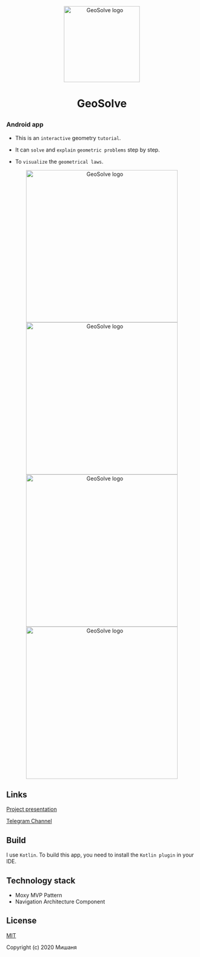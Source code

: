 <p align="center">
<a href="http://quackest.ru/GeoSolve/">
<img width="200" src="http://quackest.ru/GeoSolve/img/GeoSlove_logo.png" alt="GeoSolve logo">
</a>
</p>

# <p align="center">GeoSolve</p>

### Android app

- This is an `interactive` geometry `tutorial`.

- It can `solve` and `explain` `geometric problems` step by step.

- To `visualize` the `geometrical laws`.

<p align="center">
  <img width="400" src="http://quackest.ru/GeoSolve/img/four.gif" alt="GeoSolve logo">
  <img width="400" src="http://quackest.ru/GeoSolve/img/three.gif" alt="GeoSolve logo">
  <img width="400" src="http://quackest.ru/GeoSolve/img/two.gif" alt="GeoSolve logo">
  <img width="400" src="http://quackest.ru/GeoSolve/img/one.gif" alt="GeoSolve logo">
</p>

## Links

[Project presentation](https://docs.google.com/presentation/d/1nttQnlUxhy-nD0YibZ177cedeqCFM-qJlgAslnAMqkA/edit?usp=sharing)

[Telegram Channel](https://t.me/GeoSolve)

## Build

I use `Kotlin`. To build this app, you need to install the `Kotlin plugin` in your IDE.

## Technology stack

+ Moxy MVP Pattern
+ Navigation Architecture Component

## License

[MIT](http://opensource.org/licenses/MIT)

Copyright (c) 2020 Мишаня

